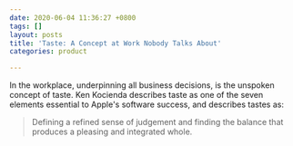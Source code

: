 ```yaml
---
date: 2020-06-04 11:36:27 +0800
tags: []
layout: posts
title: 'Taste: A Concept at Work Nobody Talks About'
categories: product

---
```

In the workplace, underpinning all business decisions, is the unspoken concept of taste. Ken Kocienda describes taste as one of the seven elements essential to Apple's software success, and describes tastes as:

> Defining a refined sense of judgement and finding the balance that produces a pleasing and integrated whole.